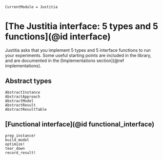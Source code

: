 ```@meta
CurrentModule = Justitia
```

# [The Justitia interface: 5 types and 5 functions](@id interface)

Justitia asks that you implement 5 types and 5 interface functions to run your experiments. Some useful starting points are included in the library, and are documented in the [Implementations section](@ref implementations).

## Abstract types

```@docs
AbstractInstance
AbstractApproach
AbstractModel
AbstractResult
AbstractResultTable
```

## [Functional interface](@id functional_interface)

```@docs
prep_instance!
build_model
optimize!
tear_down
record_result!
```
